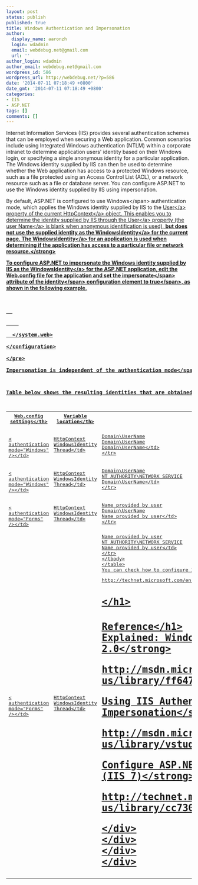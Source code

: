 ```yaml
---
layout: post
status: publish
published: true
title: Windows Authentication and Impersonation
author:
  display_name: aaronzh
  login: wdadmin
  email: webdebug.net@gmail.com
  url: ''
author_login: wdadmin
author_email: webdebug.net@gmail.com
wordpress_id: 586
wordpress_url: http://webdebug.net/?p=586
date: '2014-07-11 07:18:49 +0800'
date_gmt: '2014-07-11 07:18:49 +0800'
categories:
- IIS
- ASP.NET
tags: []
comments: []
---
```

<p>Internet Information Services (IIS) provides several authentication schemes that can be employed when securing a Web application. Common scenarios include using Integrated Windows authentication (NTLM) within a corporate intranet to determine application users' identity based on their Windows login, or specifying a single anonymous identity for a particular application. The Windows identity supplied by IIS can then be used to determine whether the Web application has access to a protected Windows resource, such as a file protected using an Access Control List (ACL), or a network resource such as a file or database server. You can configure ASP.NET to use the Windows identity supplied by IIS using impersonation.</p>
<p>By default, ASP.NET is configured to use <span class="input">Windows<&#47;span> authentication mode, which applies the Windows identity supplied by IIS to the <a href="http:&#47;&#47;msdn.microsoft.com&#47;en-us&#47;library&#47;vstudio&#47;system.web.httpcontext.user(v=vs.100).aspx">User<&#47;a> property of the current <a href="http:&#47;&#47;msdn.microsoft.com&#47;en-us&#47;library&#47;vstudio&#47;system.web.httpcontext(v=vs.100).aspx">HttpContext<&#47;a> object. This enables you to determine the identity supplied by IIS through the <a href="http:&#47;&#47;msdn.microsoft.com&#47;en-us&#47;library&#47;vstudio&#47;system.web.httpcontext.user(v=vs.100).aspx">User<&#47;a> property (the user <a href="http:&#47;&#47;msdn.microsoft.com&#47;en-us&#47;library&#47;vstudio&#47;system.security.principal.iidentity.name(v=vs.100).aspx">Name<&#47;a> is blank when anonymous identification is used), <strong>but does not use the supplied identity as the <a href="http:&#47;&#47;msdn.microsoft.com&#47;en-us&#47;library&#47;vstudio&#47;system.security.principal.windowsidentity(v=vs.100).aspx">WindowsIdentity<&#47;a> for the current page. The <a href="http:&#47;&#47;msdn.microsoft.com&#47;en-us&#47;library&#47;vstudio&#47;system.security.principal.windowsidentity(v=vs.100).aspx">WindowsIdentity<&#47;a> for an application is used when determining if the application has access to a particular file or network resource.<&#47;strong></p>
<p>To configure ASP.NET to impersonate the Windows identity supplied by IIS as the <a href="http:&#47;&#47;msdn.microsoft.com&#47;en-us&#47;library&#47;vstudio&#47;system.security.principal.windowsidentity(v=vs.100).aspx">WindowsIdentity<&#47;a> for the ASP.NET application, edit the Web.config file for the application and set the <span class="input">impersonate<&#47;span> attribute of the <span class="input">identity<&#47;span> configuration element to <span class="input">true<&#47;span>, as shown in the following example,</p>
<div id="code-snippet-1" class="codeSnippetContainer">
<div class="codeSnippetContainerCodeContainer">
<div id="CodeSnippetContainerCode_aaac4877-ae04-43bb-97d7-7fa2d7264e51" class="codeSnippetContainerCode" dir="ltr">
<div style="color: black;">
<pre><configuration><br />
  <system.web><br />
    <identity impersonate="true" &#47;><br />
  <&#47;system.web><br />
<&#47;configuration><br />
<&#47;pre><br />
Impersonation is independent of the authentication <span class="input">mode<&#47;span> configured using the <a href="http:&#47;&#47;msdn.microsoft.com&#47;en-us&#47;library&#47;vstudio&#47;532aee0e(v=vs.100).aspx">authentication<&#47;a> configuration element. The authentication element is used to determine the <a href="http:&#47;&#47;msdn.microsoft.com&#47;en-us&#47;library&#47;vstudio&#47;system.web.httpcontext.user(v=vs.100).aspx">User<&#47;a> property of the current <a href="http:&#47;&#47;msdn.microsoft.com&#47;en-us&#47;library&#47;vstudio&#47;system.web.httpcontext(v=vs.100).aspx">HttpContext<&#47;a>. Impersonation is used to determine the <a href="http:&#47;&#47;msdn.microsoft.com&#47;en-us&#47;library&#47;vstudio&#47;system.security.principal.windowsidentity(v=vs.100).aspx">WindowsIdentity<&#47;a> of the ASP.NET application.</p>
<p>Table below shows the resulting identities that are obtained from the various identity properties available to ASP.NET application code when your application uses Windows authentication and IIS is configured to use Integrated Windows authentication.</p>
<table class="table">
<tbody>
<tr>
<th>Web.config settings<&#47;th></p>
<th>Variable location<&#47;th></p>
<th>Resultant identity<&#47;th><br />
<&#47;tr></p>
<tr>
<td><identity impersonate="true"&#47;><br />
< authentication mode="Windows" &#47;><&#47;td></p>
<td>HttpContext<br />
WindowsIdentity<br />
Thread<&#47;td></p>
<td>Domain\UserName<br />
Domain\UserName<br />
Domain\UserName<&#47;td><br />
<&#47;tr></p>
<tr>
<td><identity impersonate="false"&#47;><br />
< authentication mode="Windows" &#47;><&#47;td></p>
<td>HttpContext<br />
WindowsIdentity<br />
Thread<&#47;td></p>
<td>Domain\UserName<br />
NT AUTHORITY\NETWORK SERVICE<br />
Domain\UserName<&#47;td><br />
<&#47;tr></p>
<tr>
<td><identity impersonate="true"&#47;><br />
< authentication mode="Forms" &#47;><&#47;td></p>
<td>HttpContext<br />
WindowsIdentity<br />
Thread<&#47;td></p>
<td>Name provided by user<br />
Domain\UserName<br />
Name provided by user<&#47;td><br />
<&#47;tr></p>
<tr>
<td><identity impersonate="false"&#47;><br />
< authentication mode="Forms" &#47;><&#47;td></p>
<td>HttpContext<br />
WindowsIdentity<br />
Thread<&#47;td></p>
<td>Name provided by user<br />
NT AUTHORITY\NETWORK SERVICE<br />
Name provided by user<&#47;td><br />
<&#47;tr><br />
<&#47;tbody><br />
<&#47;table><br />
You can check how to configure Impersonation in IIS in this article.</p>
<p><a href="http:&#47;&#47;technet.microsoft.com&#47;en-us&#47;library&#47;cc730708(v=ws.10).aspx" target="_blank">http:&#47;&#47;technet.microsoft.com&#47;en-us&#47;library&#47;cc730708(v=ws.10).aspx<&#47;a></p>
<h1><&#47;h1></p>
<h1>Reference<&#47;h1><br />
<strong>Explained: Windows Authentication in ASP.NET 2.0<&#47;strong></p>
<p><a href="Explained:%20Windows Authentication in ASP.NET 2.0" target="_blank">http:&#47;&#47;msdn.microsoft.com&#47;en-us&#47;library&#47;ff647076.aspx<&#47;a></p>
<p><strong>Using IIS Authentication with ASP.NET Impersonation<&#47;strong></p>
<p><a href="http:&#47;&#47;msdn.microsoft.com&#47;en-us&#47;library&#47;vstudio&#47;134ec8tc(v=vs.100).aspx" target="_blank">http:&#47;&#47;msdn.microsoft.com&#47;en-us&#47;library&#47;vstudio&#47;134ec8tc(v=vs.100).aspx<&#47;a></p>
<p><strong>Configure ASP.NET Impersonation Authentication (IIS 7)<&#47;strong></p>
<p><a href="http:&#47;&#47;technet.microsoft.com&#47;en-us&#47;library&#47;cc730708(v=ws.10).aspx" target="_blank">http:&#47;&#47;technet.microsoft.com&#47;en-us&#47;library&#47;cc730708(v=ws.10).aspx<&#47;a></p>
<p><&#47;div><br />
<&#47;div><br />
<&#47;div><br />
<&#47;div></p>
